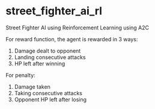 # street_fighter_ai_rl
Street Fighter AI using Reinforcement Learning using A2C

For reward function, the agent is rewarded in 3 ways:
1. Damage dealt to opponent
2. Landing consecutive attacks
3. HP left after winning

For penalty:
1. Damage taken
2. Taking consecutive attacks
3. Opponent HP left after losing


